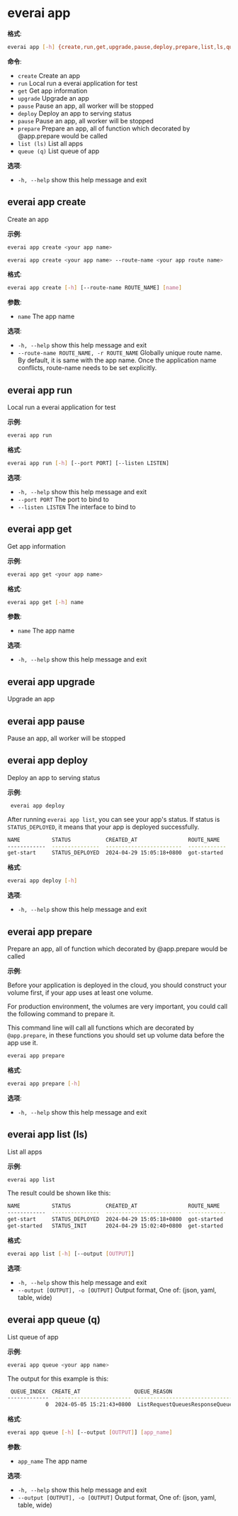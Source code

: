 # everai app
**格式**:   
```bash
everai app [-h] {create,run,get,upgrade,pause,deploy,prepare,list,ls,queue,q} ...
```

**命令**:  
  * `create`              Create an app  
  * `run`                 Local run a everai application for test  
  * `get`                 Get app information  
  * `upgrade`             Upgrade an app  
  * `pause`               Pause an app, all worker will be stopped  
  * `deploy`              Deploy an app to serving status  
  * `pause`               Pause an app, all worker will be stopped  
  * `prepare`             Prepare an app, all of function which decorated by @app.prepare would be called  
  * `list (ls)`           List all apps  
  * `queue (q)`           List queue of app  

**选项**:  
  * `-h, --help`            show this help message and exit

## everai app create             
Create an app  

**示例**:
```bash
everai app create <your app name>
```

```bash
everai app create <your app name> --route-name <your app route name>
```

**格式**: 
```bash 
everai app create [-h] [--route-name ROUTE_NAME] [name]
```

**参数**:  

  * `name`                  The app name  

**选项**:  
* `-h, --help`            show this help message and exit  
* `--route-name ROUTE_NAME, -r ROUTE_NAME`
                        Globally unique route name. By default, it is same with the app name. Once the application name conflicts, route-name needs to be set explicitly.

## everai app run                 
Local run a everai application for test  

**示例**:
```bash
everai app run
```

**格式**: 
```bash 
everai app run [-h] [--port PORT] [--listen LISTEN]
```

**选项**:  
* `-h, --help`       show this help message and exit
* `--port PORT`      The port to bind to
* `--listen LISTEN`  The interface to bind to

## everai app get                 
Get app information  

**示例**:
```bash
everai app get <your app name>
```

**格式**: 
```bash 
everai app get [-h] name
```

**参数**:  
  * `name`        The app name

**选项**:
* `-h, --help`  show this help message and exit

## everai app upgrade             
Upgrade an app  

## everai app pause               
Pause an app, all worker will be stopped  

## everai app deploy              
Deploy an app to serving status  

**示例**:  
```bash
 everai app deploy
```
After running `everai app list`, you can see your app's status. If status is `STATUS_DEPLOYED`, it means that your app is deployed successfully.   
```bash
NAME          STATUS           CREATED_AT                ROUTE_NAME
------------  ---------------  ------------------------  ------------
get-start     STATUS_DEPLOYED  2024-04-29 15:05:18+0800  got-started
```
**格式**:  
```bash
everai app deploy [-h]
```

**选项**:  
* `-h, --help`  show this help message and exit

## everai app prepare             
Prepare an app, all of function which decorated by @app.prepare would be called  

**示例**:  

Before your application is deployed in the cloud, you should construct your volume first, if your app uses at least one volume.  

For production environment, the volumes are very important, you could call the following command to prepare it.  

This command line will call all functions which are decorated by `@app.prepare`, in these functions you should set up volume data before the app use it.  
```bash
everai app prepare
```

**格式**: 
```bash 
everai app prepare [-h]
```

**选项**:  
* `-h, --help`  show this help message and exit  

## everai app list (ls)           
List all apps  

**示例**:
```bash
everai app list
```
The result could be shown like this:  
```bash
NAME          STATUS           CREATED_AT                ROUTE_NAME
------------  ---------------  ------------------------  ------------
get-start     STATUS_DEPLOYED  2024-04-29 15:05:18+0800  got-started
get-started   STATUS_INIT      2024-04-29 15:02:40+0800  get-started
```
**格式**:  
```bash
everai app list [-h] [--output [OUTPUT]]
```

**选项**:  
* `-h, --help`            show this help message and exit  
* `--output [OUTPUT], -o [OUTPUT]`
                        Output format, One of: (json, yaml, table, wide)

## everai app queue (q)           
List queue of app  

**示例**:  
```bash
everai app queue <your app name>
```
The output for this example is this: 
```bash
 QUEUE_INDEX  CREATE_AT                 QUEUE_REASON
-------------  ------------------------  ----------------------------------------------------------
            0  2024-05-05 15:21:43+0800  ListRequestQueuesResponseQueueReason.QUEUEREASONWORKERBUSY
```

**格式**: 
```bash
everai app queue [-h] [--output [OUTPUT]] [app_name]
```

**参数**:  

 * `app_name`              The app name

**选项**:  

 * `-h, --help`            show this help message and exit
 * `--output [OUTPUT], -o [OUTPUT]`
                        Output format, One of: (json, yaml, table, wide)
                        

